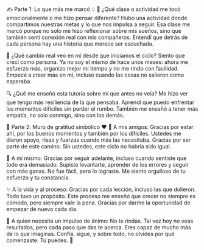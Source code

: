 ✍️ Parte 1: Lo que más me marcó 💡
💬 ¿Qué clase o actividad me tocó emocionalmente o me hizo pensar diferente?
Hubo una actividad donde compartimos nuestras metas y lo que nos impulsa a seguir. Esa clase me marcó porque no solo me hizo reflexionar sobre mis sueños, sino que también sentí conexión real con mis compañeros. Entendí que detrás de cada persona hay una historia que merece ser escuchada.

🔄 ¿Qué cambio real veo en mí desde que iniciamos el ciclo?
Siento que crecí como persona. Ya no soy el mismo de hace unos meses: ahora me esfuerzo más, organizo mejor mi tiempo y no me rindo con facilidad. Empecé a creer más en mí, incluso cuando las cosas no salieron como esperaba.

🔍 ¿Qué me enseñó esta tutoría sobre mí que antes no veía?
Me hizo ver que tengo más resiliencia de la que pensaba. Aprendí que puedo enfrentar los momentos difíciles sin perder el rumbo. También me enseñó a tener más empatía, no solo conmigo, sino con los demás.

🧱 Parte 2: Muro de gratitud simbólico ❤️
👥 A mis amigos:
Gracias por estar ahí, por los buenos momentos y también por los difíciles. Ustedes me dieron apoyo, risas y fuerzas cuando más las necesitaba. Gracias por ser parte de este camino. Sin ustedes, este ciclo no habría sido igual.

🧠 A mí mismo:
Gracias por seguir adelante, incluso cuando sentiste que todo era demasiado. Supiste levantarte, aprender de los errores y seguir con más ganas. No fue fácil, pero lo lograste. Me siento orgulloso de tu esfuerzo y tu constancia.

✨ A la vida y al proceso:
Gracias por cada lección, incluso las que dolieron. Todo tuvo un propósito. Este proceso me enseñó que crecer no siempre es cómodo, pero siempre vale la pena. Gracias por darme la oportunidad de empezar de nuevo cada día.

🌱 A quien necesita un impulso de ánimo:
No te rindas. Tal vez hoy no veas resultados, pero cada paso que das te acerca. Eres capaz de mucho más de lo que imaginas. Confía, sigue, y sobre todo, no olvides por qué comenzaste. Tú puedes. 🌟

